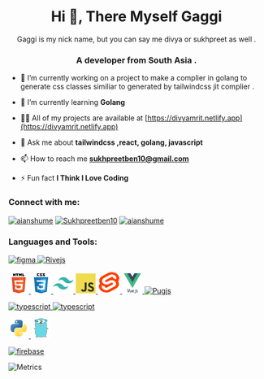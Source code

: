 <h1 align="center">Hi 👋, There Myself Gaggi </h1>
<p align="center">Gaggi is my nick name, but you can say me divya or sukhpreet as well .</p>
<h3 align="center">A developer from South Asia .</h3>

- 🔭 I’m currently working on a project to make a complier in golang to generate css classes similiar to generated by tailwindcss jit complier .

- 🌱 I’m currently learning **Golang**

- 👨‍💻 All of my projects are available at [https://divyamrit.netlify.app](https://divyamrit.netlify.app)

<!-- - 📝 I regularly write articles on [https://codenanshu.in/blog/](https://codenanshu.in/blog/) -->

- 💬 Ask me about **tailwindcss ,react, golang, javascript**

- 📫 How to reach me **sukhpreetben10@gmail.com**

- ⚡ Fun fact **I Think I Love Coding**

<h3 align="left">Connect with me:</h3>
<p align="left">
<a href="https://twitter.com/XSukhpreet" target="blank"><img align="center" src="https://raw.githubusercontent.com/rahuldkjain/github-profile-readme-generator/master/src/images/icons/Social/twitter.svg" alt="aianshume" height="30" width="40" /></a>
<a href="https://www.facebook.com/sukhpreet.singh.90663894/" target="blank"><img align="center" src="https://raw.githubusercontent.com/rahuldkjain/github-profile-readme-generator/master/src/images/icons/Social/facebook.svg" alt="Sukhpreetben10" height="30" width="40" /></a>
<a href="https://instagram.com/vishnuans" target="blank"><img align="center" src="https://raw.githubusercontent.com/rahuldkjain/github-profile-readme-generator/master/src/images/icons/Social/instagram.svg" alt="aianshume" height="30" width="40" /></a>
<!-- <a href="https://www.youtube.com/c/ucld8okx7lve9d2n7ftm6iaw" target="blank"><img align="center" src="https://raw.githubusercontent.com/rahuldkjain/github-profile-readme-generator/master/src/images/icons/Social/youtube.svg" alt="ucld8okx7lve9d2n7ftm6iaw" height="30" width="40" /></a> -->
<!-- <a href="https://discord.gg/alphacat#1270" target="blank"><img align="center" src="https://raw.githubusercontent.com/rahuldkjain/github-profile-readme-generator/master/src/images/icons/Social/discord.svg" alt="mamHWEA7" height="30" width="40" /></a>
</p> -->

<h3 align="left">Languages and Tools: </h3>
<p align="left"> 
<a href="https://www.figma.com/" target="_blank"> <img src="https://www.vectorlogo.zone/logos/figma/figma-icon.svg" alt="figma" width="40" height="40"/> </a>
<a href="https://www.rive.app/" target="_blank"> <img src="https://avatars.githubusercontent.com/u/58453772?s=200&v=4" alt="Rivejs" width="40" height="40"/> </a>

<a href="https://www.w3.org/html/" target="_blank"> <img src="https://raw.githubusercontent.com/devicons/devicon/master/icons/html5/html5-original-wordmark.svg" alt="html5" width="40" height="40"/> </a>
<a href="https://www.w3schools.com/css/" target="_blank"> <img src="https://raw.githubusercontent.com/devicons/devicon/master/icons/css3/css3-original-wordmark.svg" alt="css3" width="40" height="40"/> </a>
<a href="https://tailwindcss.com/" target="_blank"> <img src="https://raw.githubusercontent.com/devicons/devicon/master/icons/tailwindcss/tailwindcss-plain.svg" width="40" height="40" alt="as"/> </a>
<a href="https://developer.mozilla.org/en-US/docs/Web/JavaScript" target="_blank"> <img src="https://raw.githubusercontent.com/devicons/devicon/master/icons/javascript/javascript-original.svg" alt="javascript" width="40" height="40"/> </a>
<a href="svelte.dev" target="_blank"> <img src="https://raw.githubusercontent.com/devicons/devicon/master/icons/svelte/svelte-original.svg" alt="svelte" style="padding:2px" width="40" height="40"/> </a>
<a href="https://v3.vuejs.org/" target="_blank"> <img src="https://raw.githubusercontent.com/devicons/devicon/master/icons/vuejs/vuejs-original-wordmark.svg" alt="Vuejs" width="40" height="40"/> </a>
<a href="https://pugjs.org/" target="_blank"> <img src="https://avatars.githubusercontent.com/u/9338635?s=200&v=4" alt="Pugjs" width="40" height="40"/> </a>
<!-- <a href="https://www.typescriptlang.org/" target="_blank"> <img src="https://raw.githubusercontent.com/devicons/devicon/master/icons/typescript/typescript-original.svg" alt="typescript" width="40" height="40"/> </a> -->
<a href="https://dart.dev/" target="_blank"> <img src="https://avatars.githubusercontent.com/u/1609975?s=200&v=4" alt="typescript" width="40" height="40"/> </a>
<a href="https://flutter.dev/" target="_blank"> <img src="https://avatars.githubusercontent.com/u/14101776?s=200&v=4https://avatars.githubusercontent.com/u/1609975?s=200&v=4" alt="typescript" width="40" height="40"/> </a>

<a href="https://www.python.org" target="_blank"> <img src="https://raw.githubusercontent.com/devicons/devicon/master/icons/python/python-original.svg" alt="python" width="40" height="40"/> </a>
<a href="https://www.python.org" target="_blank"> <img src="https://raw.githubusercontent.com/devicons/devicon/master/icons/go/go-original.svg" alt="Golang" width="40" height="40"/> </a>

<a href="https://firebase.google.com/" target="_blank"> <img src="https://www.vectorlogo.zone/logos/firebase/firebase-icon.svg" alt="firebase" width="40" height="40"/> </a>
</p>

![Metrics](https://metrics.lecoq.io/sacarvy?template=classic&screenshot=1&screenshot.title=Screenshot&screenshot.url=https%3A%2F%2Fdivyamrit.netlify.app&screenshot.selector=body&screenshot.background=true&config.timezone=Asia%2FCalcutta)
